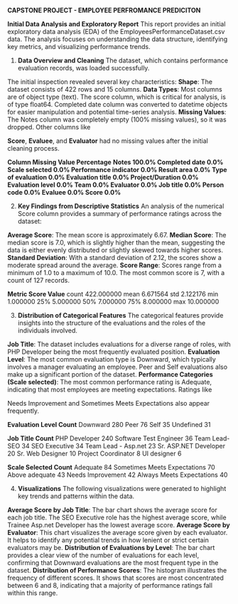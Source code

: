 **CAPSTONE PROJECT - EMPLOYEE PERFROMANCE PREDICITON**

**Initial Data Analysis and Exploratory Report**
This report provides an initial exploratory data analysis (EDA) of the EmployeesPerformanceDataset.csv data. The analysis focuses on understanding the data structure, identifying key metrics, and visualizing performance trends.

1. **Data Overview and Cleaning**
The dataset, which contains performance evaluation records, was loaded successfully.

The initial inspection revealed several key characteristics:
**Shape**: The dataset consists of 422 rows and 15 columns.
**Data Types**: Most columns are of object type (text). 
The score column, which is critical for analysis, is of type float64.
Completed date column was converted to datetime objects for easier manipulation and potential time-series analysis.
**Missing Values**: The Notes column was completely empty (100% missing values), so it was dropped. Other columns like 

**Score**, **Evaluee**, and **Evaluator** had no missing values after the initial cleaning process.

**Column	Missing Value Percentage**
**Notes	100.0%
Completed date	0.0%
Scale selected	0.0%
Performance indicator	0.0%
Result area	0.0%
Type of evaluation	0.0%
Evaluation title	0.0%
Project/Duration	0.0%
Evaluation level	0.0%
Team	0.0%
Evaluator	0.0%
Job title	0.0%
Person code	0.0%
Evaluee	0.0%
Score	0.0%**

2. **Key Findings from Descriptive Statistics**
An analysis of the numerical Score column provides a summary of performance ratings across the dataset:

**Average Score**: The mean score is approximately 6.67.
**Median Score**: The median score is 7.0, which is slightly higher than the mean, suggesting the data is either evenly distributed or slightly skewed towards higher scores.
**Standard Deviation**: With a standard deviation of 2.12, the scores show a moderate spread around the average.
**Score Range**: Scores range from a minimum of 1.0 to a maximum of 10.0. The most common score is 7, with a count of 127 records.

**Metric	Score Value**
count	422.000000
mean	6.671564
std	2.122176
min	1.000000
25%	5.000000
50%	7.000000
75%	8.000000
max	10.000000

3. **Distribution of Categorical Features**
The categorical features provide insights into the structure of the evaluations and the roles of the individuals involved.

**Job Title**: The dataset includes evaluations for a diverse range of roles, with PHP Developer being the most frequently evaluated position.
**Evaluation Level**: The most common evaluation type is Downward, which typically involves a manager evaluating an employee. 
Peer and Self evaluations also make up a significant portion of the dataset.
**Performance Categories (Scale selected)**: The most common performance rating is Adequate, indicating that most employees are meeting expectations. Ratings like 

Needs Improvement and Sometimes Meets Expectations also appear frequently.

**Evaluation Level	Count**
Downward	280
Peer	76
Self	35
Undefined	31

**Job Title	Count**
PHP Developer	240
Software Test Engineer	36
Team Lead- SEO	34
SEO Executive	34
Team Lead - Asp.net	23
Sr. ASP.NET Developer	20
Sr. Web Designer	10
Project Coordinator	8
UI designer	6

**Scale Selected	Count**
Adequate	84
Sometimes Meets Expectations	70
Above adequate	43
Needs Improvement	42
Always Meets Expectations	40

4. **Visualizations**
The following visualizations were generated to highlight key trends and patterns within the data.

**Average Score by Job Title**: The bar chart shows the average score for each job title. The 
SEO Executive role has the highest average score, while Trainee Asp.net Developer has the lowest average score.
**Average Score by Evaluator**: This chart visualizes the average score given by each evaluator. It helps to identify any potential trends in how lenient or strict certain evaluators may be.
**Distribution of Evaluations by Level**: The bar chart provides a clear view of the number of evaluations for each level, confirming that Downward evaluations are the most frequent type in the dataset.
**Distribution of Performance Scores**: The histogram illustrates the frequency of different scores. It shows that scores are most concentrated between 6 and 8, indicating that a majority of performance ratings fall within this range.
